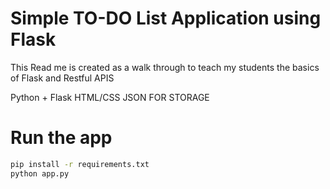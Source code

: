 # Simple TO-DO List Application using Flask
This Read me is created as a walk through to teach my students the basics of Flask and Restful APIS

Python + Flask
HTML/CSS
JSON FOR STORAGE


# Run the app
```bash
pip install -r requirements.txt
python app.py
```
